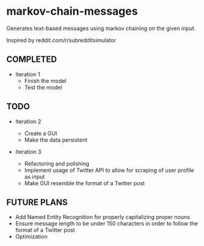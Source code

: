 # markov-chain-messages
Generates text-based messages using markov chaining on the given input.

Inspired by reddit.com/r/subredditsimulator

COMPLETED
----------
- Iteration 1
  - Finish the model
  - Test the model

TODO
----------
- Iteration 2
  - Create a GUI
  - Make the data persistent

- Iteration 3
  - Refactoring and polishing
  - Implement usage of Twitter API to allow for scraping of user profile as input
  - Make GUI resemble the format of a Twitter post

FUTURE PLANS
----------
- Add Named Entity Recognition for properly capitalizing proper nouns
- Ensure message length to be under 150 characters in order to follow the format of a Twitter post
- Optimization
